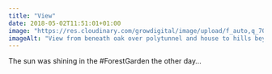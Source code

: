 ```yaml
---
title: "View"
date: 2018-05-02T11:51:01+01:00
image: "https://res.cloudinary.com/growdigital/image/upload/f_auto,q_70,w_736/v1544127381/polytunnel-26965349677.jpg"
imageAlt: "View from beneath oak over polytunnel and house to hills beyond the valley"
---
```


The sun was shining in the \#ForestGarden the other day…
